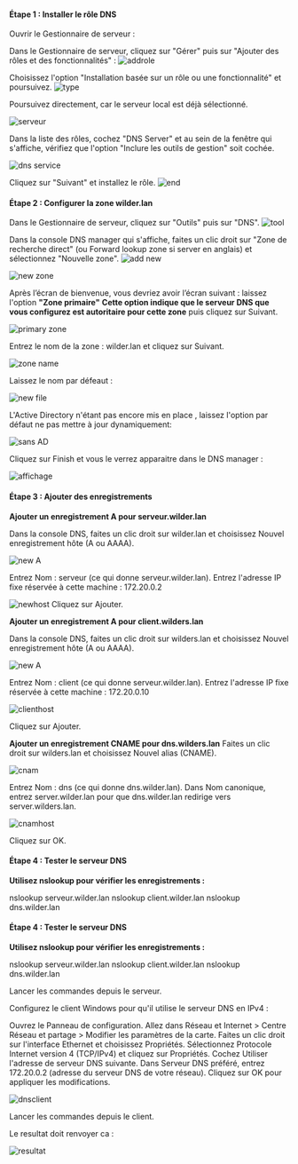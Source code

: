 #### Étape 1 : Installer le rôle DNS
Ouvrir le Gestionnaire de serveur :

Dans le Gestionnaire de serveur, cliquez sur "Gérer" puis sur "Ajouter des rôles et des fonctionnalités" :
![addrole](https://github.com/user-attachments/assets/4359d6e3-4faa-4896-86e4-1c3afdf8b4ef)

Choisissez l'option "Installation basée sur un rôle ou une fonctionnalité" et poursuivez.
![type](https://github.com/user-attachments/assets/b49a1aed-297f-46df-8b29-2116c6353008)


Poursuivez directement, car le serveur local est déjà sélectionné.

![serveur](https://github.com/user-attachments/assets/401b9e03-f352-48b9-aa80-f581ab82fef8)


Dans la liste des rôles, cochez "DNS Server" et au sein de la fenêtre qui s'affiche, vérifiez que l'option "Inclure les outils de gestion" soit cochée.

![dns service](https://github.com/user-attachments/assets/c6b8bec6-09c5-4473-84b4-36ca4d168321)

Cliquez sur "Suivant" et installez le rôle.
![end](https://github.com/user-attachments/assets/a974b279-499d-43c0-bd9e-0d72748a87b7)


#### Étape 2 : Configurer la zone wilder.lan 

Dans le Gestionnaire de serveur, cliquez sur "Outils" puis sur "DNS".
![tool](https://github.com/user-attachments/assets/9b00208f-66c1-469b-afc7-88956914f78b)


Dans la console DNS manager qui s'affiche, faites un clic droit sur "Zone de recherche direct" (ou Forward lookup zone si server en anglais) et sélectionnez "Nouvelle zone".
![add new](https://github.com/user-attachments/assets/e181c122-1476-4946-abbc-3724f668ad87)

![new zone](https://github.com/user-attachments/assets/879c41e3-cfc5-4ae7-8888-15733a1ef296)

Après l’écran de bienvenue, vous devriez avoir l’écran suivant : laissez l'option **"Zone primaire"** 
**Cette option indique que le serveur DNS que vous configurez est autoritaire pour cette zone** puis cliquez sur Suivant.

![primary zone](https://github.com/user-attachments/assets/8e135f33-b6f4-4fc6-838f-15bf16b4bd0a)


Entrez le nom de la zone : wilder.lan et cliquez sur Suivant.

![zone name](https://github.com/user-attachments/assets/8ed447c2-4095-41f2-9c81-c4802015a0b6)

Laissez le nom par défeaut :

![new file](https://github.com/user-attachments/assets/dc609dfb-d890-4caa-8482-46656db7ddd3)

L'Active Directory n'étant pas encore mis en place , laissez l'option par défaut ne pas mettre à jour dynamiquement:

![sans AD](https://github.com/user-attachments/assets/cc39143b-3c66-4c69-bc0b-1e4e56aea62c)

Cliquez sur Finish et vous le verrez apparaitre dans le DNS manager :

![affichage](https://github.com/user-attachments/assets/6d0bd0fb-2237-44a1-ad4c-407fd72d9728)


#### Étape 3 : Ajouter des enregistrements

**Ajouter un enregistrement A pour serveur.wilder.lan**

Dans la console DNS, faites un clic droit sur wilder.lan et choisissez Nouvel enregistrement hôte (A ou AAAA).

![new A](https://github.com/user-attachments/assets/0bd67411-f385-4e40-a243-9859528ca87d)

Entrez Nom : serveur (ce qui donne serveur.wilder.lan).
Entrez l'adresse IP fixe réservée à cette machine : 172.20.0.2 

![newhost](https://github.com/user-attachments/assets/73d67d75-6378-4703-b590-ff7ad6ce8a81)
Cliquez sur Ajouter.

**Ajouter un enregistrement A pour client.wilders.lan**

Dans la console DNS, faites un clic droit sur wilders.lan et choisissez Nouvel enregistrement hôte (A ou AAAA).

![new A](https://github.com/user-attachments/assets/0bd67411-f385-4e40-a243-9859528ca87d)

Entrez Nom : client (ce qui donne serveur.wilder.lan).
Entrez l'adresse IP fixe réservée à cette machine : 172.20.0.10

![clienthost](https://github.com/user-attachments/assets/2d0c80e9-2b82-46dc-842d-0bb627535cf9)

Cliquez sur Ajouter.

**Ajouter un enregistrement CNAME pour dns.wilders.lan**
Faites un clic droit sur wilders.lan et choisissez Nouvel alias (CNAME).

![cnam](https://github.com/user-attachments/assets/4dcb4873-e27a-40be-a00b-068ac7885353)

Entrez Nom : dns (ce qui donne dns.wilder.lan).
Dans Nom canonique, entrez server.wilder.lan pour que dns.wilder.lan redirige vers server.wilders.lan.

![cnamhost](https://github.com/user-attachments/assets/4f531b81-c433-40c0-97cc-903e60300020)

Cliquez sur OK.

#### Étape 4 : Tester le serveur DNS

**Utilisez nslookup pour vérifier les enregistrements :**

nslookup serveur.wilder.lan
nslookup client.wilder.lan
nslookup dns.wilder.lan


#### Étape 4 : Tester le serveur DNS

**Utilisez nslookup pour vérifier les enregistrements :**

nslookup serveur.wilder.lan
nslookup client.wilder.lan
nslookup dns.wilder.lan

Lancer les commandes depuis le serveur.

Configurez le client Windows pour qu'il utilise le serveur DNS en IPv4 :

Ouvrez le Panneau de configuration.
Allez dans Réseau et Internet > Centre Réseau et partage > Modifier les paramètres de la carte.
Faites un clic droit sur l'interface Ethernet et choisissez Propriétés.
Sélectionnez Protocole Internet version 4 (TCP/IPv4) et cliquez sur Propriétés.
Cochez Utiliser l'adresse de serveur DNS suivante.
Dans Serveur DNS préféré, entrez 172.20.0.2 (adresse du serveur DNS de votre réseau).
Cliquez sur OK pour appliquer les modifications.

![dnsclient](https://github.com/user-attachments/assets/fe24284c-6ece-47a1-a272-bbb2be0206bb)


Lancer les commandes depuis le client.

Le resultat doit renvoyer ca :

![resultat](https://github.com/user-attachments/assets/530bb4b5-3e7f-44c6-9204-a141b7bda93f)



